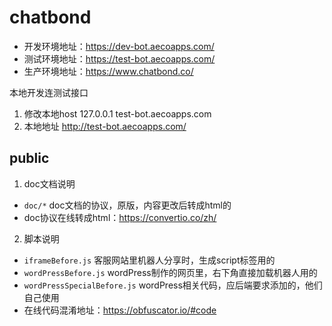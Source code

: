 # chatbond

- 开发环境地址：https://dev-bot.aecoapps.com/
- 测试环境地址：https://test-bot.aecoapps.com/
- 生产环境地址：https://www.chatbond.co/

本地开发连测试接口

1. 修改本地host 127.0.0.1 test-bot.aecoapps.com
2. 本地地址 http://test-bot.aecoapps.com/

## public

1. doc文档说明

- `doc/*` doc文档的协议，原版，内容更改后转成html的
- doc协议在线转成html：https://convertio.co/zh/

2. 脚本说明

- `iframeBefore.js` 客服网站里机器人分享时，生成script标签用的
- `wordPressBefore.js` wordPress制作的网页里，右下角直接加载机器人用的
- `wordPressSpecialBefore.js` wordPress相关代码，应后端要求添加的，他们自己使用
- 在线代码混淆地址：https://obfuscator.io/#code
